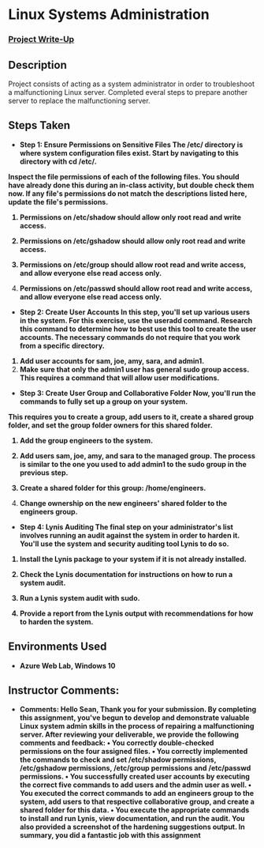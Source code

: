 <h1>Linux Systems Administration</h1>

 ### [Project Write-Up](https://docs.google.com/document/d/1E1Q7zHJkWDuvbriCAAf92yQPzCrfM_BHq9UOIW5AUEo/edit)

<h2>Description</h2>
Project consists of acting as a system administrator in order to troubleshoot a malfunctioning Linux server. Completed everal steps to prepare another server to replace the malfunctioning server.
<br />


<h2>Steps Taken</h2>

- <b>Step 1: Ensure Permissions on Sensitive Files
The /etc/ directory is where system configuration files exist. Start by navigating to this directory with cd /etc/.

Inspect the file permissions of each of the following files. You should have already done this during an in-class activity, but double check them now. If any file's permissions do not match the descriptions listed here, update the file's permissions.

1. Permissions on /etc/shadow should allow only root read and write access.

2. Permissions on /etc/gshadow should allow only root read and write access.

3. Permissions on /etc/group should allow root read and write access, and allow everyone else read access only.

4. Permissions on /etc/passwd should allow root read and write access, and allow everyone else read access only.</b>

- <b>Step 2: Create User Accounts
In this step, you'll set up various users in the system. For this exercise, use the useradd command. Research this command to determine how to best use this tool to create the user accounts. The necessary commands do not require that you work from a specific directory.

1. Add user accounts for sam, joe, amy, sara, and admin1.
2. Make sure that only the admin1 user has general sudo group access. This requires a command that will allow user modifications. </b>

- <b>Step 3: Create User Group and Collaborative Folder
Now, you'll run the commands to fully set up a group on your system.

This requires you to create a group, add users to it, create a shared group folder, and set the group folder owners for this shared folder.

1. Add the group engineers to the system.

2. Add users sam, joe, amy, and sara to the managed group. The process is similar to the one you used to add admin1 to the sudo group in the previous step.

3. Create a shared folder for this group: /home/engineers.

4. Change ownership on the new engineers' shared folder to the engineers group. </b>

- <b>Step 4: Lynis Auditing
The final step on your administrator's list involves running an audit against the system in order to harden it. You'll use the system and security auditing tool Lynis to do so.

1. Install the Lynis package to your system if it is not already installed.

2. Check the Lynis documentation for instructions on how to run a system audit.

3. Run a Lynis system audit with sudo.

4. Provide a report from the Lynis output with recommendations for how to harden the system.

<h2>Environments Used </h2>

- <b>Azure Web Lab, Windows 10</b>

<h2>Instructor Comments:</h2>

- <b>Comments:
Hello Sean, Thank you for your submission. By completing this assignment, you've begun to develop and demonstrate valuable Linux system admin skills in the process of repairing a malfunctioning server. After reviewing your deliverable, we provide the following comments and feedback: • You correctly double-checked permissions on the four assigned files. • You correctly implemented the commands to check and set /etc/shadow permissions, /etc/gshadow permissions, /etc/group permissions and /etc/passwd permissions. • You successfully created user accounts by executing the correct five commands to add users and the admin user as well. • You executed the correct commands to add an engineers group to the system, add users to that respective collaborative group, and create a shared folder for this data. • You execute the appropriate commands to install and run Lynis, view documentation, and run the audit. You also provided a screenshot of the hardening suggestions output. In summary, you did a fantastic job with this assignment</b>
